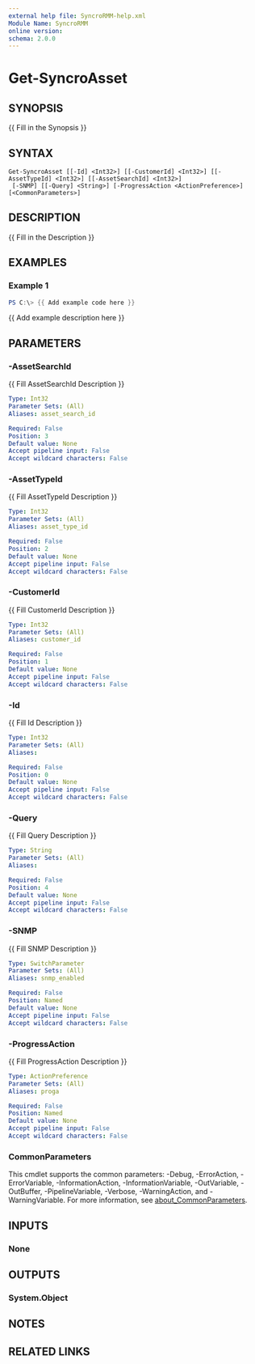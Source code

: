 ```yaml
---
external help file: SyncroRMM-help.xml
Module Name: SyncroRMM
online version:
schema: 2.0.0
---
```


# Get-SyncroAsset

## SYNOPSIS
{{ Fill in the Synopsis }}

## SYNTAX

```
Get-SyncroAsset [[-Id] <Int32>] [[-CustomerId] <Int32>] [[-AssetTypeId] <Int32>] [[-AssetSearchId] <Int32>]
 [-SNMP] [[-Query] <String>] [-ProgressAction <ActionPreference>] [<CommonParameters>]
```

## DESCRIPTION
{{ Fill in the Description }}

## EXAMPLES

### Example 1
```powershell
PS C:\> {{ Add example code here }}
```

{{ Add example description here }}

## PARAMETERS

### -AssetSearchId
{{ Fill AssetSearchId Description }}

```yaml
Type: Int32
Parameter Sets: (All)
Aliases: asset_search_id

Required: False
Position: 3
Default value: None
Accept pipeline input: False
Accept wildcard characters: False
```

### -AssetTypeId
{{ Fill AssetTypeId Description }}

```yaml
Type: Int32
Parameter Sets: (All)
Aliases: asset_type_id

Required: False
Position: 2
Default value: None
Accept pipeline input: False
Accept wildcard characters: False
```

### -CustomerId
{{ Fill CustomerId Description }}

```yaml
Type: Int32
Parameter Sets: (All)
Aliases: customer_id

Required: False
Position: 1
Default value: None
Accept pipeline input: False
Accept wildcard characters: False
```

### -Id
{{ Fill Id Description }}

```yaml
Type: Int32
Parameter Sets: (All)
Aliases:

Required: False
Position: 0
Default value: None
Accept pipeline input: False
Accept wildcard characters: False
```

### -Query
{{ Fill Query Description }}

```yaml
Type: String
Parameter Sets: (All)
Aliases:

Required: False
Position: 4
Default value: None
Accept pipeline input: False
Accept wildcard characters: False
```

### -SNMP
{{ Fill SNMP Description }}

```yaml
Type: SwitchParameter
Parameter Sets: (All)
Aliases: snmp_enabled

Required: False
Position: Named
Default value: None
Accept pipeline input: False
Accept wildcard characters: False
```

### -ProgressAction
{{ Fill ProgressAction Description }}

```yaml
Type: ActionPreference
Parameter Sets: (All)
Aliases: proga

Required: False
Position: Named
Default value: None
Accept pipeline input: False
Accept wildcard characters: False
```

### CommonParameters
This cmdlet supports the common parameters: -Debug, -ErrorAction, -ErrorVariable, -InformationAction, -InformationVariable, -OutVariable, -OutBuffer, -PipelineVariable, -Verbose, -WarningAction, and -WarningVariable. For more information, see [about_CommonParameters](http://go.microsoft.com/fwlink/?LinkID=113216).

## INPUTS

### None

## OUTPUTS

### System.Object
## NOTES

## RELATED LINKS
